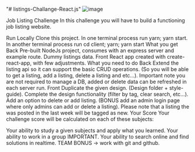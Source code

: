 "# listings-Challange-React.js" 
![image](https://user-images.githubusercontent.com/74673812/137775155-df83102f-77a5-4a92-bdab-8baa64cf9364.png)

Job Listing Challenge
In this challenge you will have to build a functioning job listing website.

Run Locally
Clone this project.
In one terminal process run yarn; yarn start.
In another terminal process run cd client; yarn; yarn start
What you get
Back
Pre-built NodeJs project, consumes with an express server and example route.
Dummy listings data.
Front
React app created with create-react-app, with few adjustments.
What you need to do
Back
Extend the listing api so it can support the basic CRUD operations. (So you will be able to get a listing, add a listing, delete a listing and etc...). Important note you are not required to manage a DB, added or delete data can be refreshed in each server run.
Front
Duplicate the given design. (Design folder + style-guide).
Complete the design functionality (filter by tag, clear search, etc...).
Add an option to delete or add listing. (BONUS add an admin login page where only admins can add or delete a listing).
Please note that a listing the was posted in the last week will be tagged as new.
Your Score
Your challenge score will be calculated on each of these subjects:

Your ability to study a given subjects and apply what you learned.
Your ability to work in a group IMPORTANT.
Your ability to search online and find solutions in realtime.
TEAM BONUS -> work with git and github.
